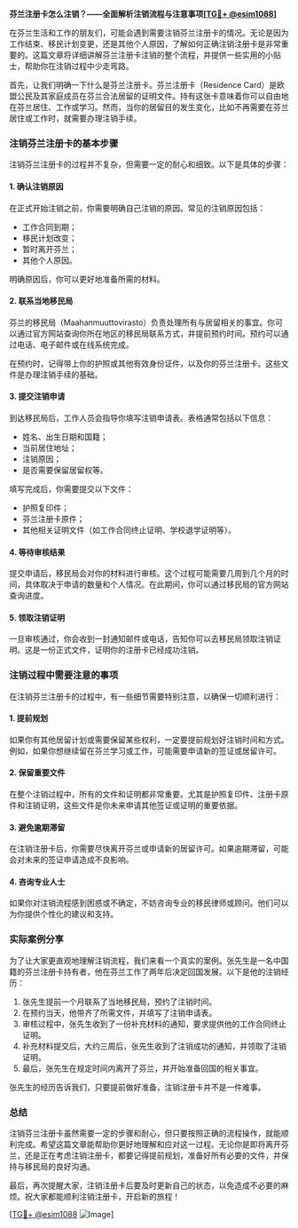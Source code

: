 **芬兰注册卡怎么注销？——全面解析注销流程与注意事项[[TG💪+ @esim1088](https://t.me/s/esim1088)]**

在芬兰生活和工作的朋友们，可能会遇到需要注销芬兰注册卡的情况。无论是因为工作结束、移民计划变更，还是其他个人原因，了解如何正确注销注册卡是非常重要的。这篇文章将详细讲解芬兰注册卡注销的整个流程，并提供一些实用的小贴士，帮助你在注销过程中少走弯路。

首先，让我们明确一下什么是芬兰注册卡。芬兰注册卡（Residence Card）是欧盟公民及其家庭成员在芬兰合法居留的证明文件。持有这张卡意味着你可以自由地在芬兰居住、工作或学习。然而，当你的居留目的发生变化，比如不再需要在芬兰居住或工作时，就需要办理注销手续。

### 注销芬兰注册卡的基本步骤

注销芬兰注册卡的过程并不复杂，但需要一定的耐心和细致。以下是具体的步骤：

#### 1. **确认注销原因**
在正式开始注销之前，你需要明确自己注销的原因。常见的注销原因包括：
- 工作合同到期；
- 移民计划改变；
- 暂时离开芬兰；
- 其他个人原因。

明确原因后，你可以更好地准备所需的材料。

#### 2. **联系当地移民局**
芬兰的移民局（Maahanmuuttovirasto）负责处理所有与居留相关的事宜。你可以通过官方网站查询你所在地区的移民局联系方式，并提前预约时间。预约可以通过电话、电子邮件或在线系统完成。

在预约时，记得带上你的护照或其他有效身份证件，以及你的芬兰注册卡。这些文件是办理注销手续的基础。

#### 3. **提交注销申请**
到达移民局后，工作人员会指导你填写注销申请表。表格通常包括以下信息：
- 姓名、出生日期和国籍；
- 当前居住地址；
- 注销原因；
- 是否需要保留居留权等。

填写完成后，你需要提交以下文件：
- 护照复印件；
- 芬兰注册卡原件；
- 其他相关证明文件（如工作合同终止证明、学校退学证明等）。

#### 4. **等待审核结果**
提交申请后，移民局会对你的材料进行审核。这个过程可能需要几周到几个月的时间，具体取决于申请的数量和个人情况。在此期间，你可以通过移民局的官方网站查询进度。

#### 5. **领取注销证明**
一旦审核通过，你会收到一封通知邮件或电话，告知你可以去移民局领取注销证明。这是一份正式文件，证明你的注册卡已经成功注销。

### 注销过程中需要注意的事项

在注销芬兰注册卡的过程中，有一些细节需要特别注意，以确保一切顺利进行：

#### 1. **提前规划**
如果你有其他居留计划或需要保留某些权利，一定要提前规划好注销时间和方式。例如，如果你想继续留在芬兰学习或工作，可能需要申请新的签证或居留许可。

#### 2. **保留重要文件**
在整个注销过程中，所有的文件和证明都非常重要。尤其是护照复印件、注册卡原件和注销证明，这些文件是你未来申请其他签证或证明的重要依据。

#### 3. **避免逾期滞留**
在注销注册卡后，你需要尽快离开芬兰或申请新的居留许可。如果逾期滞留，可能会对未来的签证申请造成不良影响。

#### 4. **咨询专业人士**
如果你对注销流程感到困惑或不确定，不妨咨询专业的移民律师或顾问。他们可以为你提供个性化的建议和支持。

### 实际案例分享

为了让大家更直观地理解注销流程，我们来看一个真实的案例。张先生是一名中国籍的芬兰注册卡持有者，他在芬兰工作了两年后决定回国发展。以下是他的注销经历：

1. 张先生提前一个月联系了当地移民局，预约了注销时间。
2. 在预约当天，他带齐了所需文件，并填写了注销申请表。
3. 审核过程中，张先生收到了一份补充材料的通知，要求提供他的工作合同终止证明。
4. 补充材料提交后，大约三周后，张先生收到了注销成功的通知，并领取了注销证明。
5. 最后，张先生在规定时间内离开了芬兰，并开始准备回国的相关事宜。

张先生的经历告诉我们，只要提前做好准备，注销注册卡并不是一件难事。

### 总结

注销芬兰注册卡虽然需要一定的步骤和耐心，但只要按照正确的流程操作，就能顺利完成。希望这篇文章能帮助你更好地理解和应对这一过程。无论你是即将离开芬兰，还是正在考虑注销注册卡，都要记得提前规划，准备好所有必要的文件，并保持与移民局的良好沟通。

最后，再次提醒大家，注销注册卡后要及时更新自己的状态，以免造成不必要的麻烦。祝大家都能顺利注销注册卡，开启新的旅程！

[[TG💪+ @esim1088](https://t.me/s/esim1088) ![Image](https://i.postimg.cc/4NQfJmqS/Snipaste-2025-05-13-00-14-12.png)]